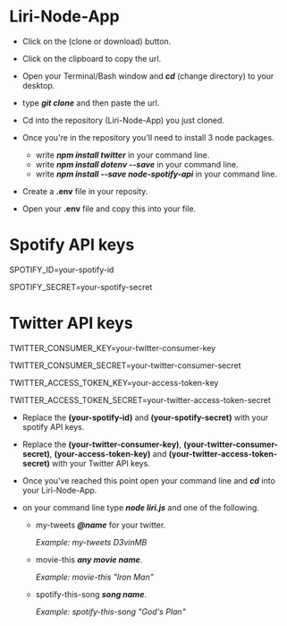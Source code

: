 # Liri-Node-App

* Click on the (clone or download) button.

* Click on the clipboard to copy the url.

* Open your Terminal/Bash window and __*cd*__ (change directory) to your desktop.

* type __*git clone*__ and then paste the url.

* Cd into the repository (Liri-Node-App) you just cloned.

* Once you're in the repository you'll need to install 3 node packages.  
    
    * write __*npm install twitter*__ in your command line.
    * write __*npm install dotenv --save*__ in your command line.
    * write __*npm install --save node-spotify-api*__ in your command line.

* Create a __.env__ file in your reposity.

* Open your __.env__ file and copy this into your file.

# Spotify API keys

SPOTIFY_ID=your-spotify-id

SPOTIFY_SECRET=your-spotify-secret

# Twitter API keys

TWITTER_CONSUMER_KEY=your-twitter-consumer-key

TWITTER_CONSUMER_SECRET=your-twitter-consumer-secret

TWITTER_ACCESS_TOKEN_KEY=your-access-token-key

TWITTER_ACCESS_TOKEN_SECRET=your-twitter-access-token-secret

* Replace the __(your-spotify-id)__ and __(your-spotify-secret)__ with your 
    spotify API keys.

* Replace the __(your-twitter-consumer-key)__, __(your-twitter-consumer-secret)__, 
    __(your-access-token-key)__ and __(your-twitter-access-token-secret)__ with your
    Twitter API keys.

* Once you've reached this point open your command line and __*cd*__ into your Liri-Node-App.

* on your command line type __*node liri.js*__ and one of the following.
    
    * my-tweets __*@name*__ for your twitter.
        
        _Example: my-tweets D3vinMB_
    
    
    * movie-this __*any movie name*__.
        
        _Example: movie-this "Iron Man"_ 
    
    
    * spotify-this-song __*song name*__.
        
        _Example: spotify-this-song "God's Plan"_